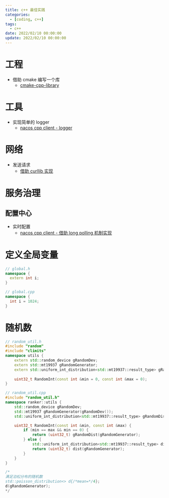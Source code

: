 ```yaml
---
title: c++ 最佳实践
categories: 
  - [coding, c++]
tags:
  - c++
date: 2022/02/10 00:00:00
update: 2022/02/10 00:00:00
---
```


# 工程

- 借助 cmake 编写一个库
  - [cmake-cpp-library](https://decovar.dev/blog/2021/03/08/cmake-cpp-library/)

# 工具

- 实现简单的 logger 
  - [nacos cpp client - logger](https://github.com/nacos-group/nacos-sdk-cpp/tree/master/src/log)

# 网络

- 发送请求
  - [借助 curllib 实现](https://curl.se/libcurl/c/libcurl.html)

# 服务治理

## 配置中心

- 实时配置
  - [nacos cpp client -  借助 long polling 机制实现](https://github.com/nacos-group/nacos-sdk-cpp/blob/master/src/listen/ClientWorker.cpp#L333)

# 定义全局变量

```c++
// global.h
namespace {
  extern int i;
}

// global.cpp
namespace {
  int i = 1024;
}
```

# 随机数

```c++
// random_util.h
#include "random"
#include "climits"
namespace utils {
    extern std::random_device gRandomDev;
    extern std::mt19937 gRandomGenerator;
    extern std::uniform_int_distribution<std::mt19937::result_type> gRandomDist; // (0, INT_MAX)
  
  	uint32_t RandomInt(const int &min = 0, const int &max = 0);
}

// random_util.cpp
#include "random_util.h"
namespace ranker::utils {
    std::random_device gRandomDev;
    std::mt19937 gRandomGenerator(gRandomDev());
    std::uniform_int_distribution<std::mt19937::result_type> gRandomDist(0, INT_MAX);

    uint32_t RandomInt(const int &min, const int &max) {
        if (min == max && min == 0) {
            return (uint32_t) gRandomDist(gRandomGenerator);
        } else {
            std::uniform_int_distribution<std::mt19937::result_type> dist(min, max);
            return (uint32_t) dist(gRandomGenerator);
        }
    }
}

/*
满足泊松分布的随机数
std::poisson_distribution<> d{/*mean=*/4};
d(gRandomGenerator);
*/
```


